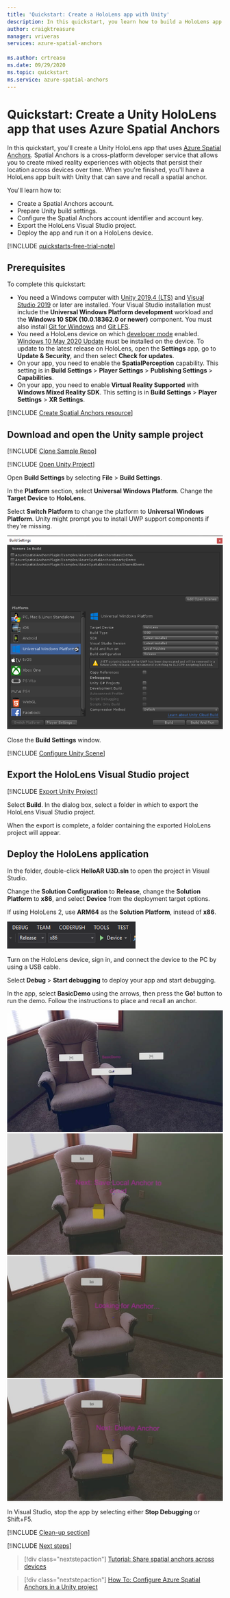 ```yaml
---
title: 'Quickstart: Create a HoloLens app with Unity'
description: In this quickstart, you learn how to build a HoloLens app with Unity using Spatial Anchors.
author: craigktreasure
manager: vriveras
services: azure-spatial-anchors

ms.author: crtreasu
ms.date: 09/29/2020
ms.topic: quickstart
ms.service: azure-spatial-anchors
---
```

# Quickstart: Create a Unity HoloLens app that uses Azure Spatial Anchors

In this quickstart, you'll create a Unity HoloLens app that uses [Azure Spatial Anchors](../overview.md). Spatial Anchors is a cross-platform developer service that allows you to create mixed reality experiences with objects that persist their location across devices over time. When you're finished, you'll have a HoloLens app built with Unity that can save and recall a spatial anchor.

You'll learn how to:

- Create a Spatial Anchors account.
- Prepare Unity build settings.
- Configure the Spatial Anchors account identifier and account key.
- Export the HoloLens Visual Studio project.
- Deploy the app and run it on a HoloLens device.

[!INCLUDE [quickstarts-free-trial-note](../../../includes/quickstarts-free-trial-note.md)]

## Prerequisites

To complete this quickstart:

- You need a Windows computer with <a href="https://unity3d.com/get-unity/download" target="_blank">Unity 2019.4 (LTS)</a> and <a href="https://www.visualstudio.com/downloads/" target="_blank">Visual Studio 2019</a> or later are installed. Your Visual Studio installation must include the **Universal Windows Platform development** workload and the **Windows 10 SDK (10.0.18362.0 or newer)** component. You must also install <a href="https://git-scm.com/download/win" target="_blank">Git for Windows</a> and <a href="https://git-lfs.github.com/">Git LFS</a>.
- You need a HoloLens device on which [developer mode](https://docs.microsoft.com/windows/mixed-reality/using-visual-studio) enabled. [Windows 10 May 2020 Update](https://docs.microsoft.com/windows/mixed-reality/whats-new/release-notes-may-2020) must be installed on the device. To update to the latest release on HoloLens, open the **Settings** app, go to **Update & Security**, and then select **Check for updates**.
- On your app, you need to enable the **SpatialPerception** capability. This setting is in **Build Settings** > **Player Settings** > **Publishing Settings** > **Capabilities**.
- On your app, you need to enable **Virtual Reality Supported** with **Windows Mixed Reality SDK**. This setting is in **Build Settings** > **Player Settings** > **XR Settings**.

[!INCLUDE [Create Spatial Anchors resource](../../../includes/spatial-anchors-get-started-create-resource.md)]

## Download and open the Unity sample project

[!INCLUDE [Clone Sample Repo](../../../includes/spatial-anchors-clone-sample-repository.md)]

[!INCLUDE [Open Unity Project](../../../includes/spatial-anchors-open-unity-project.md)]

Open **Build Settings** by selecting **File** > **Build Settings**.

In the **Platform** section, select **Universal Windows Platform**. Change the **Target Device** to **HoloLens**.

Select **Switch Platform** to change the platform to **Universal Windows Platform**. Unity might prompt you to install UWP support components if they're missing.

![Unity Build Settings window](./media/get-started-unity-hololens/unity-build-settings.png)

Close the **Build Settings** window.

[!INCLUDE [Configure Unity Scene](../../../includes/spatial-anchors-unity-configure-scene.md)]

## Export the HoloLens Visual Studio project

[!INCLUDE [Export Unity Project](../../../includes/spatial-anchors-unity-export-project-snip.md)]

Select **Build**. In the dialog box, select a folder in which to export the HoloLens Visual Studio project.

When the export is complete, a folder containing the exported HoloLens project will appear.

## Deploy the HoloLens application

In the folder, double-click **HelloAR U3D.sln** to open the project in Visual Studio.

Change the **Solution Configuration** to **Release**, change the **Solution Platform** to **x86**, and select **Device** from the deployment target options.

If using HoloLens 2, use **ARM64** as the **Solution Platform**, instead of **x86**.

   ![Visual Studio configuration](./media/get-started-unity-hololens/visual-studio-configuration.png)

Turn on the HoloLens device, sign in, and connect the device to the PC by using a USB cable.

Select **Debug** > **Start debugging** to deploy your app and start debugging.

In the app, select **BasicDemo** using the arrows, then press the **Go!** button to run the demo. Follow the instructions to place and recall an anchor.

![Screenshot 1](./media/get-started-unity-hololens/screenshot-1.jpg)
![Screenshot 2](./media/get-started-unity-hololens/screenshot-2.jpg)
![Screenshot 3](./media/get-started-unity-hololens/screenshot-3.jpg)
![Screenshot 4](./media/get-started-unity-hololens/screenshot-4.jpg)

In Visual Studio, stop the app by selecting either **Stop Debugging** or Shift+F5.

[!INCLUDE [Clean-up section](../../../includes/clean-up-section-portal.md)]

[!INCLUDE [Next steps](../../../includes/spatial-anchors-quickstarts-nextsteps.md)]

> [!div class="nextstepaction"]
> [Tutorial: Share spatial anchors across devices](../tutorials/tutorial-share-anchors-across-devices.md)

> [!div class="nextstepaction"]
> [How To: Configure Azure Spatial Anchors in a Unity project](../how-tos/setup-unity-project.md)
